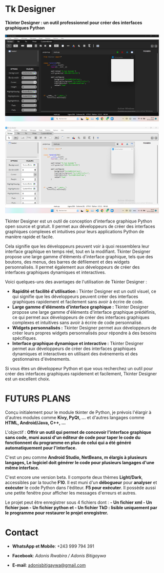 # Tk Designer
**Tkinter Designer : un outil professionnel pour créer des interfaces graphiques Python**

<picture>
  <source
    srcset="https://github.com/Adonis-Rwabira/Tk_Designer/blob/main/Screenshot%202023-11-07%20201333.png"
    media="(prefers-color-scheme: dark)"
  />
  <img
    width="1072"
    src="https://github.com/Adonis-Rwabira/Tk_Designer/blob/main/Screenshot%202023-11-07%20201445.png"
    alt="A screenshot of Tk Designer"
  />
</picture>

![Tk Designer Light mode](https://github.com/Adonis-Rwabira/Tk_Designer/blob/main/Screenshot%202023-11-07%20201333.png)

Tkinter Designer est un outil de conception d'interface graphique Python open source et gratuit. Il permet aux développeurs de créer des interfaces graphiques complexes et intuitives pour leurs applications Python de manière rapide et facile.

Cela signifie que les développeurs peuvent voir à quoi ressemblera leur interface graphique en temps réel, tout en la modifiant. Tkinter Designer propose une large gamme d'éléments d'interface graphique, tels que des boutons, des menus, des barres de défilement et des widgets personnalisés. Il permet également aux développeurs de créer des interfaces graphiques dynamiques et interactives.

Voici quelques-uns des avantages de l'utilisation de Tkinter Designer :

* **Rapidité et facilité d'utilisation :** Tkinter Designer est un outil visuel, ce qui signifie que les développeurs peuvent créer des interfaces graphiques rapidement et facilement sans avoir à écrire de code.
* **Large gamme d'éléments d'interface graphique :** Tkinter Designer propose une large gamme d'éléments d'interface graphique prédéfinis, ce qui permet aux développeurs de créer des interfaces graphiques complexes et intuitives sans avoir à écrire de code personnalisé.
* **Widgets personnalisés :** Tkinter Designer permet aux développeurs de créer leurs propres widgets personnalisés pour répondre à des besoins spécifiques.
* **Interface graphique dynamique et interactive :** Tkinter Designer permet aux développeurs de créer des interfaces graphiques dynamiques et interactives en utilisant des événements et des gestionnaires d'événements.

Si vous êtes un développeur Python et que vous recherchez un outil pour créer des interfaces graphiques rapidement et facilement, Tkinter Designer est un excellent choix.

# FUTURS PLANS
Conçu initialement pour le module tkinter de Python, je prévois l'élargir à d'autres modules comme **Kivy, PyQt, ...** et d'autres langages comme **HTML, Android/Java, C++, ...**

L'objectif : **Offrir un outil qui permet de concevoir l'interface graphique sans code, muni aussi d'un éditeur de code pour taper le code du fonctionnent du programme en plus de celui qui a été généré automatiquement pour l'interface.**

C'est un peu comme **Android Studio, NetBeans, m élargis à plusieurs langages, Le logiciel doit générer le code pour plusieurs langages d'une même interface.**

C'est encore une version beta.
Il comporte deux thèmes **Light/Dark**, accessibles par la touche **F10**.
Il est muni d'un **débogueur** pour **analyser** et **exécuter** le code Python dans l'éditeur. **F5 pour exécuter**.
Il possède aussi une petite fenêtre pour afficher les messages d'erreurs et autres.

Le projet peut être enregistrer sous 4 fichiers dont :
    **- Un fichier xml
    - Un fichier json
    - Un fichier python et
    - Un fichier TkD : lisible uniquement par le programme pour restaurer le projet enregistrer.**

# Contact
* **WhatsApp et Mobile**: +243 999 794 391 <br/>

* **Facebook**: *Adonis Rwabira / Adonis Bitigaywa*

* **E-mail**: adonisbitigaywa@gmail.com
